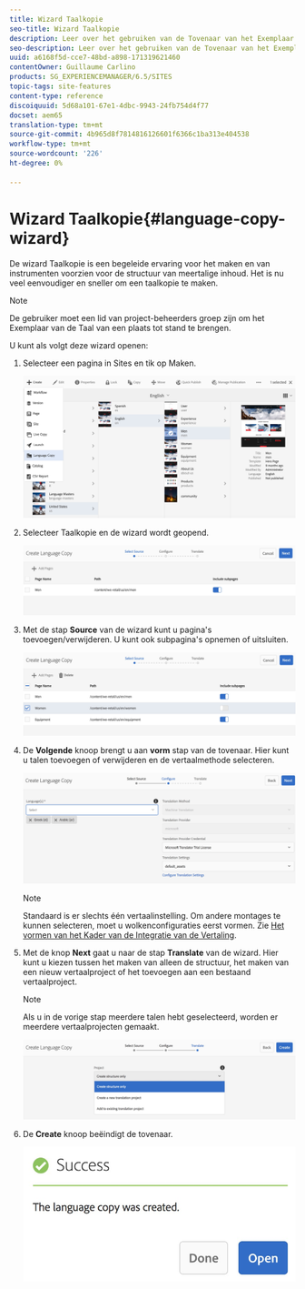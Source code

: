 ```yaml
---
title: Wizard Taalkopie
seo-title: Wizard Taalkopie
description: Leer over het gebruiken van de Tovenaar van het Exemplaar van de Taal in AEM.
seo-description: Leer over het gebruiken van de Tovenaar van het Exemplaar van de Taal in AEM.
uuid: a6168f5d-cce7-48bd-a898-171319621460
contentOwner: Guillaume Carlino
products: SG_EXPERIENCEMANAGER/6.5/SITES
topic-tags: site-features
content-type: reference
discoiquuid: 5d68a101-67e1-4dbc-9943-24fb754d4f77
docset: aem65
translation-type: tm+mt
source-git-commit: 4b965d8f7814816126601f6366c1ba313e404538
workflow-type: tm+mt
source-wordcount: '226'
ht-degree: 0%

---
```



# Wizard Taalkopie{#language-copy-wizard}

De wizard Taalkopie is een begeleide ervaring voor het maken en van instrumenten voorzien voor de structuur van meertalige inhoud. Het is nu veel eenvoudiger en sneller om een taalkopie te maken.

>[!NOTE]
>
>De gebruiker moet een lid van project-beheerders groep zijn om het Exemplaar van de Taal van een plaats tot stand te brengen.

U kunt als volgt deze wizard openen:

1. Selecteer een pagina in Sites en tik op Maken.

   ![chlimage_1-9](assets/chlimage_1-9.jpeg)

1. Selecteer Taalkopie en de wizard wordt geopend.

   ![chlimage_1-10](assets/chlimage_1-10.jpeg)

1. Met de stap **Source** van de wizard kunt u pagina&#39;s toevoegen/verwijderen. U kunt ook subpagina&#39;s opnemen of uitsluiten.

   ![chlimage_1-11](assets/chlimage_1-11.jpeg)

1. De **Volgende** knoop brengt u aan **vorm** stap van de tovenaar. Hier kunt u talen toevoegen of verwijderen en de vertaalmethode selecteren.

   ![chlimage_1-12](assets/chlimage_1-12.jpeg)

   >[!NOTE]
   >
   >Standaard is er slechts één vertaalinstelling. Om andere montages te kunnen selecteren, moet u wolkenconfiguraties eerst vormen. Zie [Het vormen van het Kader van de Integratie van de Vertaling](/help/sites-administering/tc-tic.md).

1. Met de knop **Next** gaat u naar de stap **Translate** van de wizard. Hier kunt u kiezen tussen het maken van alleen de structuur, het maken van een nieuw vertaalproject of het toevoegen aan een bestaand vertaalproject.

   >[!NOTE]
   >
   >Als u in de vorige stap meerdere talen hebt geselecteerd, worden er meerdere vertaalprojecten gemaakt.

   ![chlimage_1-13](assets/chlimage_1-13.jpeg)

1. De **Create** knoop beëindigt de tovenaar.

   ![chlimage_1-14](assets/chlimage_1-14.jpeg)

